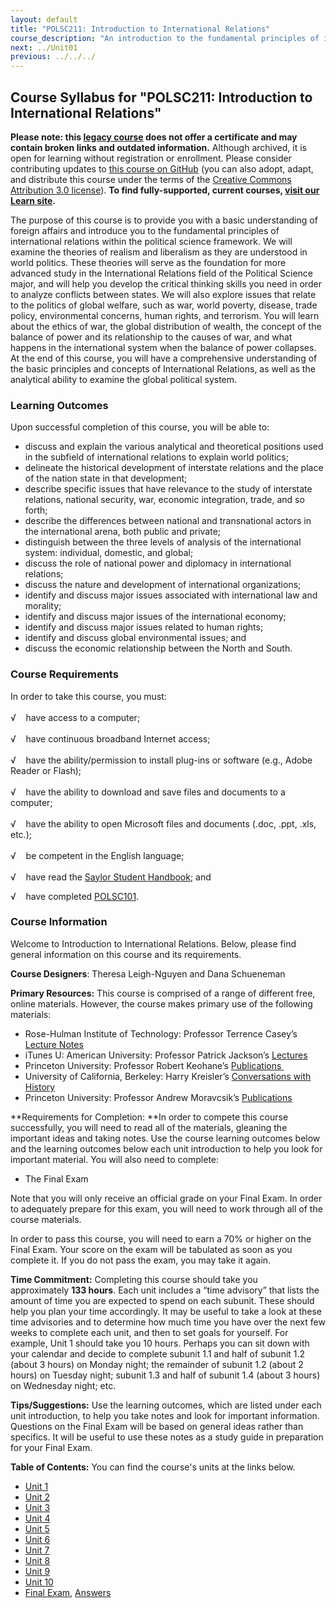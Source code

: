 ```yaml
---
layout: default
title: "POLSC211: Introduction to International Relations"
course_description: "An introduction to the fundamental principles of international relations within the political science framework, exploring issues related to the politics and ethics of global welfare, war, world poverty, disease, trade policy, environmental concerns, human rights, and terrorism."
next: ../Unit01
previous: ../../../
---
```

Course Syllabus for "POLSC211: Introduction to International Relations"
-----------------------------------------------------------------------

**Please note: this [legacy course](https://sayloracademy.zendesk.com/hc/en-us/articles/206089967) does not offer a certificate and may contain 
broken links and outdated information.** Although archived, it is open 
for learning without registration or enrollment. Please consider contributing 
updates to [this course on GitHub](https://github.com/saylordotorg/course_polsc211) 
(you can also adopt, adapt, and distribute this course under the terms of 
the [Creative Commons Attribution 3.0 license](http://creativecommons.org/licenses/by/3.0/)). **To find fully-supported, current courses, [visit our 
Learn site](https://learn.saylor.org).**

The purpose of this course is to provide you with a basic understanding
of foreign affairs and introduce you to the fundamental principles of
international relations within the political science framework. We will
examine the theories of realism and liberalism as they are understood in
world politics. These theories will serve as the foundation for more
advanced study in the International Relations field of the Political
Science major, and will help you develop the critical thinking skills
you need in order to analyze conflicts between states. We will also
explore issues that relate to the politics of global welfare, such as
war, world poverty, disease, trade policy, environmental concerns, human
rights, and terrorism. You will learn about the ethics of war, the
global distribution of wealth, the concept of the balance of power and
its relationship to the causes of war, and what happens in the
international system when the balance of power collapses. At the end of
this course, you will have a comprehensive understanding of the basic
principles and concepts of International Relations, as well as the
analytical ability to examine the global political system.

### Learning Outcomes

Upon successful completion of this course, you will be able to:  

-   discuss and explain the various analytical and theoretical positions
    used in the subfield of international relations to explain world
    politics;
-   delineate the historical development of interstate relations and the
    place of the nation state in that development;
-   describe specific issues that have relevance to the study of
    interstate relations, national security, war, economic integration,
    trade, and so forth;
-   describe the differences between national and transnational actors
    in the international arena, both public and private;
-   distinguish between the three levels of analysis of the
    international system: individual, domestic, and global;
-   discuss the role of national power and diplomacy in international
    relations;
-   discuss the nature and development of international organizations;
-   identify and discuss major issues associated with international law
    and morality;
-   identify and discuss major issues of the international economy;
-   identify and discuss major issues related to human rights;
-   identify and discuss global environmental issues; and
-   discuss the economic relationship between the North and South.

### Course Requirements

In order to take this course, you must:  
    
 √    have access to a computer;  
    
 √    have continuous broadband Internet access;  
    
 √    have the ability/permission to install plug-ins or software (e.g.,
Adobe Reader or Flash);  
    
 √    have the ability to download and save files and documents to a
computer;  
    
 √    have the ability to open Microsoft files and documents (.doc,
.ppt, .xls, etc.);  
    
 √    be competent in the English language;  
    
 √    have read the [Saylor Student
Handbook](https://resources.saylor.org/archived/wp-content/uploads/2012/05/Saylor-StudentHandbook.pdf);
and  
  
 √    have
completed [POLSC101](http://www.saylor.org/courses/polsc101/).

### Course Information

Welcome to Introduction to International Relations. Below, please find
general information on this course and its requirements.

**Course Designers**: Theresa Leigh-Nguyen and Dana Schueneman

**Primary Resources:** This course is comprised of a range of different
free, online materials. However, the course makes primary use of the
following materials:

-   Rose-Hulman Institute of Technology: Professor Terrence Casey’s
    [Lecture
    Notes](http://www.rose-hulman.edu/~casey1/IntRels%28GS163%29.htm)
-   iTunes U: American University: Professor Patrick Jackson’s
    [Lectures](http://itunes.apple.com/itunes-u/world-politics-2006/id438289472)
-   Princeton University: Professor Robert Keohane’s [Publications<span
    style="color: rgb(34, 34, 34);"> </span>](http://www.princeton.edu/~rkeohane/publications.html)
-   University of California, Berkeley: Harry Kreisler’s [Conversations
    with History](http://conversations.berkeley.edu/)
-   Princeton University: Professor Andrew Moravcsik’s
    [Publications](http://www.princeton.edu/~amoravcs/publications.html)

**Requirements for Completion: **In order to compete this course
successfully, you will need to read all of the materials, gleaning the
important ideas and taking notes. Use the course learning outcomes below
and the learning outcomes below each unit introduction to help you look
for important material. You will also need to complete:

-   The Final Exam

Note that you will only receive an official grade on your Final Exam. In
order to adequately prepare for this exam, you will need to work through
all of the course materials.

In order to pass this course, you will need to earn a 70% or higher on
the Final Exam. Your score on the exam will be tabulated as soon as you
complete it. If you do not pass the exam, you may take it again.

**Time Commitment:** Completing this course should take you
approximately **133 hours**. Each unit includes a “time advisory” that
lists the amount of time you are expected to spend on each subunit.
These should help you plan your time accordingly. It may be useful to
take a look at these time advisories and to determine how much time you
have over the next few weeks to complete each unit, and then to set
goals for yourself. For example, Unit 1 should take you 10 hours.
Perhaps you can sit down with your calendar and decide to complete
subunit 1.1 and half of subunit 1.2 (about 3 hours) on Monday night; the
remainder of subunit 1.2 (about 2 hours) on Tuesday night; subunit 1.3
and half of subunit 1.4 (about 3 hours) on Wednesday night; etc.

**Tips/Suggestions:** Use the learning outcomes, which are listed under
each unit introduction, to help you take notes and look for important
information. Questions on the Final Exam will be based on general ideas
rather than specifics. It will be useful to use these notes as a study
guide in preparation for your Final Exam. 

**Table of Contents:** You can find the course's units at the links below.

- [Unit 1](https://legacy.saylor.org/polsc211/Unit01/)
- [Unit 2](https://legacy.saylor.org/polsc211/Unit02/)
- [Unit 3](https://legacy.saylor.org/polsc211/Unit03/)
- [Unit 4](https://legacy.saylor.org/polsc211/Unit04/)
- [Unit 5](https://legacy.saylor.org/polsc211/Unit05/)
- [Unit 6](https://legacy.saylor.org/polsc211/Unit06/)
- [Unit 7](https://legacy.saylor.org/polsc211/Unit07/)
- [Unit 8](https://legacy.saylor.org/polsc211/Unit08/)
- [Unit 9](https://legacy.saylor.org/polsc211/Unit09/)
- [Unit 10](https://legacy.saylor.org/polsc211/Unit10/)
- [Final Exam](http://saylordotorg.github.io/LegacyExams/POLSC/POLSC211/POLSC211-FinalExam.html), [Answers](http://saylordotorg.github.io/LegacyExams/POLSC/POLSC211/POLSC211-FinalExam-Answers.html)
